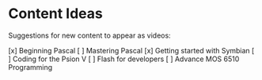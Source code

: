 # Content Ideas

Suggestions for new content to appear as videos:

[x] Beginning Pascal
[ ] Mastering Pascal
[x] Getting started with Symbian
[ ] Coding for the Psion V
[ ] Flash for developers
[ ] Advance MOS 6510 Programming
